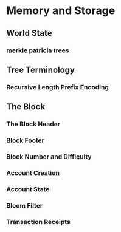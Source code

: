 # Memory and Storage


## World State


### merkle patricia trees


## Tree Terminology


### Recursive Length Prefix Encoding


## The Block

### The Block Header
### Block Footer
### Block Number and Difficulty
### Account Creation
### Account State
### Bloom Filter
### Transaction Receipts
